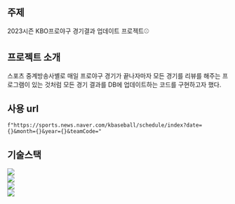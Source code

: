 ## 주제 
2023시즌 KBO프로야구 경기결과 업데이트 프로젝트:baseball:

## 프로젝트 소개
스포츠 중계방송사별로 매일 프로야구 경기가 끝나자마자 모든 경기를 리뷰를 해주는 프로그램이 있는 것처럼
모든 경기 결과를 DB에 업데이트하는 코드를 구현하고자 했다.

## 사용 url
```
f"https://sports.news.naver.com/kbaseball/schedule/index?date={}&month={}&year={}&teamCode="
```

## 기술스택
<img src="https://img.shields.io/badge/python-3776AB?style=for-the-badge&logo=python&logoColor=white"> 
<br>
<img src="https://img.shields.io/badge/mysql-4479A1?style=for-the-badge&logo=mysql&logoColor=white"> 
<br>
<img src="https://img.shields.io/badge/mariaDB-003545?style=for-the-badge&logo=mariaDB&logoColor=white">
<br>
<img src="https://img.shields.io/badge/github-181717?style=for-the-badge&logo=github&logoColor=white"> 
